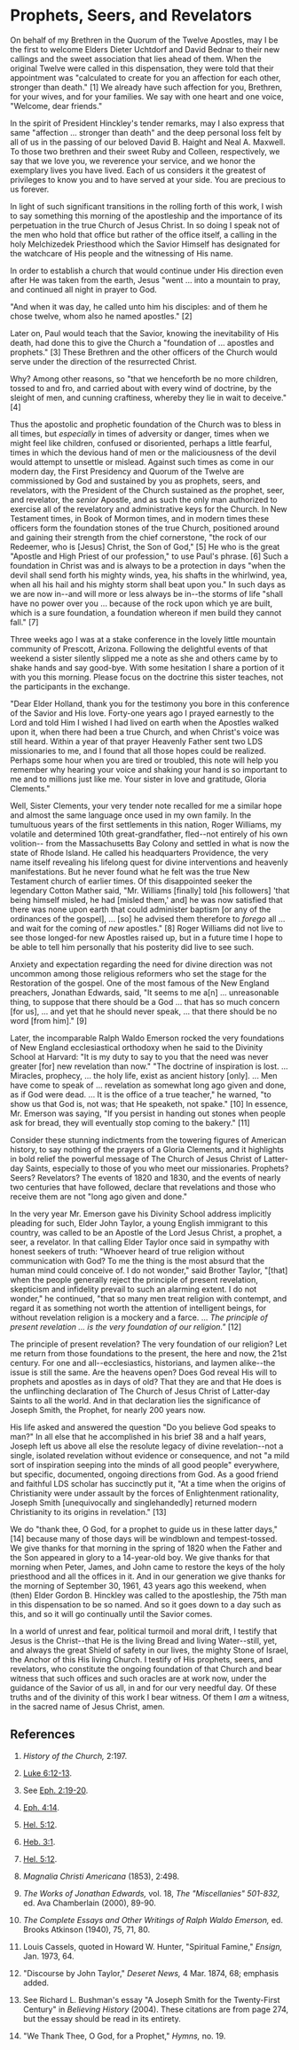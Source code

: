 # Prophets, Seers, and Revelators

On behalf of my Brethren in the Quorum of the Twelve Apostles, may I be the
first to welcome Elders Dieter Uchtdorf and David Bednar to their new callings
and the sweet association that lies ahead of them. When the original Twelve
were called in this dispensation, they were told that their appointment was
"calculated to create for you an affection for each other, stronger than
death." [1]  We already have such affection for you, Brethren, for your wives,
and for your families. We say with one heart and one voice, "Welcome, dear
friends."

In the spirit of President Hinckley's tender remarks, may I also express that
same "affection ... stronger than death" and the deep personal loss felt by all
of us in the passing of our beloved David B. Haight and Neal A. Maxwell. To
those two brethren and their sweet Ruby and Colleen, respectively, we say that
we love you, we reverence your service, and we honor the exemplary lives you
have lived. Each of us considers it the greatest of privileges to know you and
to have served at your side. You are precious to us forever.

In light of such significant transitions in the rolling forth of this work, I
wish to say something this morning of the apostleship and the importance of
its perpetuation in the true Church of Jesus Christ. In so doing I speak not
of the men who hold that office but rather of the office itself, a calling in
the holy Melchizedek Priesthood which the Savior Himself has designated for
the watchcare of His people and the witnessing of His name.

In order to establish a church that would continue under His direction even
after He was taken from the earth, Jesus "went ... into a mountain to pray, and
continued all night in prayer to God.

"And when it was day, he called unto him his disciples: and of them he chose
twelve, whom also he named apostles." [2]

Later on, Paul would teach that the Savior, knowing the inevitability of His
death, had done this to give the Church a "foundation of ... apostles and
prophets." [3]  These Brethren and the other officers of the Church would
serve under the direction of the resurrected Christ.

Why? Among other reasons, so "that we henceforth be no more children, tossed
to and fro, and carried about with every wind of doctrine, by the sleight of
men, and cunning craftiness, whereby they lie in wait to deceive." [4]

Thus the apostolic and prophetic foundation of the Church was to bless in all
times, but _especially_ in times of adversity or danger, times when we might
feel like children, confused or disoriented, perhaps a little fearful, times
in which the devious hand of men or the maliciousness of the devil would
attempt to unsettle or mislead. Against such times as come in our modern day,
the First Presidency and Quorum of the Twelve are commissioned by God and
sustained by you as prophets, seers, and revelators, with the President of the
Church sustained as _the_ prophet, seer, and revelator, the _senior_ Apostle,
and as such the only man authorized to exercise all of the revelatory and
administrative keys for the Church. In New Testament times, in Book of Mormon
times, and in modern times these officers form the foundation stones of the
true Church, positioned around and gaining their strength from the chief
cornerstone, "the rock of our Redeemer, who is [Jesus] Christ, the Son of
God," [5]  He who is the great "Apostle and High Priest of our profession," to
use Paul's phrase. [6]  Such a foundation in Christ was and is always to be a
protection in days "when the devil shall send forth his mighty winds, yea, his
shafts in the whirlwind, yea, when all his hail and his mighty storm shall
beat upon you." In such days as we are now in--and will more or less always be
in--the storms of life "shall have no power over you ... because of the rock
upon which ye are built, which is a sure foundation, a foundation whereon if
men build they cannot fall." [7]

Three weeks ago I was at a stake conference in the lovely little mountain
community of Prescott, Arizona. Following the delightful events of that
weekend a sister silently slipped me a note as she and others came by to shake
hands and say good-bye. With some hesitation I share a portion of it with you
this morning. Please focus on the doctrine this sister teaches, not the
participants in the exchange.

"Dear Elder Holland, thank you for the testimony you bore in this conference
of the Savior and His love. Forty-one years ago I prayed earnestly to the Lord
and told Him I wished I had lived on earth when the Apostles walked upon it,
when there had been a true Church, and when Christ's voice was still heard.
Within a year of that prayer Heavenly Father sent two LDS missionaries to me,
and I found that all those hopes could be realized. Perhaps some hour when you
are tired or troubled, this note will help you remember why hearing your voice
and shaking your hand is so important to me and to millions just like me. Your
sister in love and gratitude, Gloria Clements."

Well, Sister Clements, your very tender note recalled for me a similar hope
and almost the same language once used in my own family. In the tumultuous
years of the first settlements in this nation, Roger Williams, my volatile and
determined 10th great-grandfather, fled--not entirely of his own volition--
from the Massachusetts Bay Colony and settled in what is now the state of
Rhode Island. He called his headquarters Providence, the very name itself
revealing his lifelong quest for divine interventions and heavenly
manifestations. But he never found what he felt was the true New Testament
church of earlier times. Of this disappointed seeker the legendary Cotton
Mather said, "Mr. Williams [finally] told [his followers] 'that being himself
misled, he had [misled them,' and] he was now satisfied that there was none
upon earth that could administer baptism [or any of the ordinances of the
gospel], ... [so] he advised them therefore to _forego_ all ... and wait for the
coming of _new_ apostles." [8]  Roger Williams did not live to see those
longed-for new Apostles raised up, but in a future time I hope to be able to
tell him personally that his posterity did live to see such.

Anxiety and expectation regarding the need for divine direction was not
uncommon among those religious reformers who set the stage for the Restoration
of the gospel. One of the most famous of the New England preachers, Jonathan
Edwards, said, "It seems to me a[n] ... unreasonable thing, to suppose that
there should be a God ... that has so much concern [for us], ... and yet that he
should never speak, ... that there should be no word [from him]." [9]

Later, the incomparable Ralph Waldo Emerson rocked the very foundations of New
England ecclesiastical orthodoxy when he said to the Divinity School at
Harvard: "It is my duty to say to you that the need was never greater [for]
new revelation than now." "The doctrine of inspiration is lost. ... Miracles,
prophecy, ... the holy life, exist as ancient history [only]. ... Men have come to
speak of ... revelation as somewhat long ago given and done, as if God were
dead. ... It is the office of a true teacher," he warned, "to show us that God
is, not was; that He speaketh, not spake." [10]  In essence, Mr. Emerson was
saying, "If you persist in handing out stones when people ask for bread, they
will eventually stop coming to the bakery." [11]

Consider these stunning indictments from the towering figures of American
history, to say nothing of the prayers of a Gloria Clements, and it highlights
in bold relief the powerful message of The Church of Jesus Christ of Latter-
day Saints, especially to those of you who meet our missionaries. Prophets?
Seers? Revelators? The events of 1820 and 1830, and the events of nearly two
centuries that have followed, declare that revelations and those who receive
them are not "long ago given and done."

In the very year Mr. Emerson gave his Divinity School address implicitly
pleading for such, Elder John Taylor, a young English immigrant to this
country, was called to be an Apostle of the Lord Jesus Christ, a prophet, a
seer, a revelator. In that calling Elder Taylor once said in sympathy with
honest seekers of truth: "Whoever heard of true religion without communication
with God? To me the thing is the most absurd that the human mind could
conceive of. I do not wonder," said Brother Taylor, "[that] when the people
generally reject the principle of present revelation, skepticism and
infidelity prevail to such an alarming extent. I do not wonder," he continued,
"that so many men treat religion with contempt, and regard it as something not
worth the attention of intelligent beings, for without revelation religion is
a mockery and a farce. ... _The principle of present revelation ... is the very
foundation of our religion."_ [12]

The principle of present revelation? The very foundation of our religion? Let
me return from those foundations to the present, the here and now, the 21st
century. For one and all--ecclesiastics, historians, and laymen alike--the
issue is still the same. Are the heavens open? Does God reveal His will to
prophets and apostles as in days of old? That they are and that He does is the
unflinching declaration of The Church of Jesus Christ of Latter-day Saints to
all the world. And in that declaration lies the significance of Joseph Smith,
the Prophet, for nearly 200 years now.

His life asked and answered the question "Do you believe God speaks to man?"
In all else that he accomplished in his brief 38 and a half years, Joseph left
us above all else the resolute legacy of divine revelation--not a single,
isolated revelation without evidence or consequence, and not "a mild sort of
inspiration seeping into the minds of all good people" everywhere, but
specific, documented, ongoing directions from God. As a good friend and
faithful LDS scholar has succinctly put it, "At a time when the origins of
Christianity were under assault by the forces of Enlightenment rationality,
Joseph Smith [unequivocally and singlehandedly] returned modern Christianity
to its origins in revelation." [13]

We do "thank thee, O God, for a prophet to guide us in these latter days,"
[14]  because many of those days will be windblown and tempest-tossed. We give
thanks for that morning in the spring of 1820 when the Father and the Son
appeared in glory to a 14-year-old boy. We give thanks for that morning when
Peter, James, and John came to restore the keys of the holy priesthood and all
the offices in it. And in our generation we give thanks for the morning of
September 30, 1961, 43 years ago this weekend, when (then) Elder Gordon B.
Hinckley was called to the apostleship, the 75th man in this dispensation to
be so named. And so it goes down to a day such as this, and so it will go
continually until the Savior comes.

In a world of unrest and fear, political turmoil and moral drift, I testify
that Jesus is the Christ--that He is the living Bread and living Water--still,
yet, and always the great Shield of safety in our lives, the mighty Stone of
Israel, the Anchor of this His living Church. I testify of His prophets,
seers, and revelators, who constitute the ongoing foundation of that Church
and bear witness that such offices and such oracles are at work now, under the
guidance of the Savior of us all, in and for our very needful day. Of these
truths and of the divinity of this work I bear witness. Of them I _am_ a
witness, in the sacred name of Jesus Christ, amen.

## References

  1.   _History of the Church,_ 2:197.

  2.   [Luke 6:12-13](https://www.lds.org/scriptures/nt/luke/6.12-13?lang=eng#11).

  3.  See [Eph. 2:19-20](https://www.lds.org/scriptures/nt/eph/2.19-20?lang=eng#18).

  4.   [Eph. 4:14](https://www.lds.org/scriptures/nt/eph/4.14?lang=eng#13).

  5.   [Hel. 5:12](https://www.lds.org/scriptures/bofm/hel/5.12?lang=eng#11).

  6.   [Heb. 3:1](https://www.lds.org/scriptures/nt/heb/3.1?lang=eng#0).

  7.   [Hel. 5:12](https://www.lds.org/scriptures/bofm/hel/5.12?lang=eng#11).

  8.   _Magnalia Christi Americana_ (1853), 2:498.

  9.   _The Works of Jonathan Edwards,_ vol. 18, _The "Miscellanies" 501-832,_ ed. Ava Chamberlain (2000), 89-90.

  10.   _The Complete Essays and Other Writings of Ralph Waldo Emerson,_ ed. Brooks Atkinson (1940), 75, 71, 80.

  11.  Louis Cassels, quoted in Howard W. Hunter, "Spiritual Famine," _Ensign,_ Jan. 1973, 64.

  12.  "Discourse by John Taylor," _Deseret News,_ 4 Mar. 1874, 68; emphasis added.

  13.  See Richard L. Bushman's essay "A Joseph Smith for the Twenty-First Century" in _Believing History_ (2004). These citations are from page 274, but the essay should be read in its entirety.

  14.  "We Thank Thee, O God, for a Prophet," _Hymns,_ no. 19.

